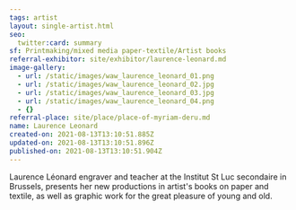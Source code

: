 ```yaml
---
tags: artist
layout: single-artist.html
seo:
  twitter:card: summary
sf: Printmaking/mixed media paper-textile/Artist books
referral-exhibitor: site/exhibitor/laurence-leonard.md
image-gallery:
  - url: /static/images/waw_laurence_leonard_01.png
  - url: /static/images/waw_laurence_leonard_02.jpg
  - url: /static/images/waw_laurence_leonard_03.jpg
  - url: /static/images/waw_laurence_leonard_04.png
  - {}
referral-place: site/place/place-of-myriam-deru.md
name: Laurence Leonard
created-on: 2021-08-13T13:10:51.885Z
updated-on: 2021-08-13T13:10:51.896Z
published-on: 2021-08-13T13:10:51.904Z
---
```

Laurence Léonard engraver and teacher at the Institut St Luc secondaire in Brussels, presents her new
productions in artist's books on paper and textile, as well as graphic work for the great pleasure of young
and old.